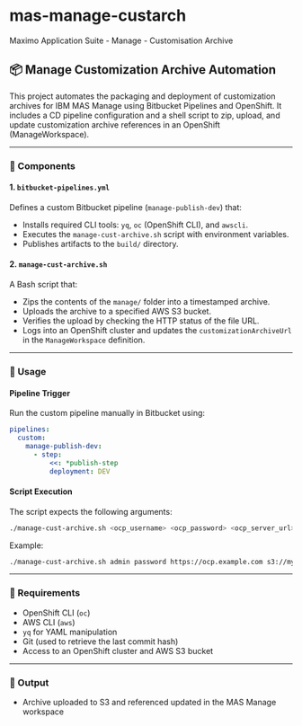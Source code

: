 # mas-manage-custarch
Maximo Application Suite - Manage - Customisation Archive

## 📦 Manage Customization Archive Automation

This project automates the packaging and deployment of customization archives for IBM MAS Manage using Bitbucket Pipelines and OpenShift. It includes a CD pipeline configuration and a shell script to zip, upload, and update customization archive references in an OpenShift (ManageWorkspace).

---

### 🧰 Components

#### 1. `bitbucket-pipelines.yml`
Defines a custom Bitbucket pipeline (`manage-publish-dev`) that:
- Installs required CLI tools: `yq`, `oc` (OpenShift CLI), and `awscli`.
- Executes the `manage-cust-archive.sh` script with environment variables.
- Publishes artifacts to the `build/` directory.

#### 2. `manage-cust-archive.sh`
A Bash script that:
- Zips the contents of the `manage/` folder into a timestamped archive.
- Uploads the archive to a specified AWS S3 bucket.
- Verifies the upload by checking the HTTP status of the file URL.
- Logs into an OpenShift cluster and updates the `customizationArchiveUrl` in the `ManageWorkspace` definition.

---

### 🚀 Usage

#### Pipeline Trigger
Run the custom pipeline manually in Bitbucket using:

```yaml
pipelines:
  custom:
    manage-publish-dev:
      - step:
          <<: *publish-step
          deployment: DEV
```

#### Script Execution
The script expects the following arguments:

```bash
./manage-cust-archive.sh <ocp_username> <ocp_password> <ocp_server_url> <aws_bucket> <aws_bucket_url>
```

Example:

```bash
./manage-cust-archive.sh admin password https://ocp.example.com s3://mybucket/customer/masdemo https://mybucket.s3.amazonaws.com/customer/masdemo/
```

---

### 🔐 Requirements

- OpenShift CLI (`oc`)
- AWS CLI (`aws`)
- `yq` for YAML manipulation
- Git (used to retrieve the last commit hash)
- Access to an OpenShift cluster and AWS S3 bucket

---

### 📁 Output

- Archive uploaded to S3 and referenced updated in the MAS Manage workspace

